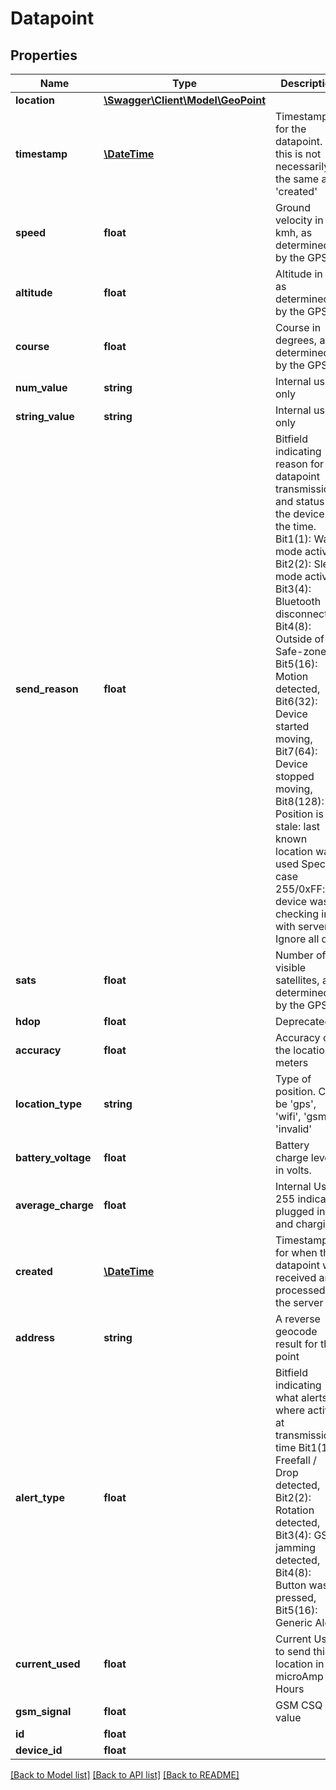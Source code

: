 # Datapoint

## Properties
Name | Type | Description | Notes
------------ | ------------- | ------------- | -------------
**location** | [**\Swagger\Client\Model\GeoPoint**](GeoPoint.md) |  | [optional] 
**timestamp** | [**\DateTime**](\DateTime.md) | Timestamp for the datapoint. NB this is not necessarily the same as &#39;created&#39; | 
**speed** | **float** | Ground velocity in kmh, as determined by the GPS | [optional] 
**altitude** | **float** | Altitude in m, as determined by the GPS | [optional] 
**course** | **float** | Course in degrees, as determined by the GPS | [optional] 
**num_value** | **string** | Internal use only | [optional] 
**string_value** | **string** | Internal use only | [optional] 
**send_reason** | **float** | Bitfield indicating reason for datapoint transmission and status of the device at the time.   Bit1(1): Wake mode active,    Bit2(2): Sleep mode active,    Bit3(4): Bluetooth disconnected,    Bit4(8): Outside of Safe-zone,    Bit5(16): Motion detected,    Bit6(32): Device started moving,    Bit7(64): Device stopped moving,    Bit8(128): Position is stale: last known location was used   Special case 255/0xFF: device was checking in with server. Ignore all data | [optional] 
**sats** | **float** | Number of visible satellites, as determined by the GPS | [optional] 
**hdop** | **float** | Deprecated | [optional] 
**accuracy** | **float** | Accuracy of the location in meters | [optional] 
**location_type** | **string** | Type of position. Can be &#39;gps&#39;, &#39;wifi&#39;, &#39;gsm&#39; or &#39;invalid&#39; | [default to 'gps']
**battery_voltage** | **float** | Battery charge level in volts. | [optional] 
**average_charge** | **float** | Internal Use. 255 indicates plugged in and charging. | [optional] 
**created** | [**\DateTime**](\DateTime.md) | Timestamp for when the datapoint was received and processed by the server | 
**address** | **string** | A reverse geocode result for the point | [optional] 
**alert_type** | **float** | Bitfield indicating what alerts where active at transmission time   Bit1(1): Freefall / Drop detected,    Bit2(2): Rotation detected,    Bit3(4): GSM jamming detected,    Bit4(8): Button was pressed,    Bit5(16): Generic Alert | [optional] 
**current_used** | **float** | Current Used to send this location in microAmp Hours | [optional] 
**gsm_signal** | **float** | GSM CSQ value | [optional] 
**id** | **float** |  | [optional] 
**device_id** | **float** |  | [optional] 

[[Back to Model list]](../README.md#documentation-for-models) [[Back to API list]](../README.md#documentation-for-api-endpoints) [[Back to README]](../README.md)


